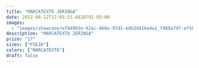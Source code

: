```yaml
---
title: "MARCATEXTO JERINGA"
date: 2022-08-12T17:03:21.6820791-05:00
images:
  - "images/showcase/ef84903e-92ac-460e-97d1-edb3d41be4e2_f989a7d7-ef58-40fb-8935-46e854e9798f.webp"
description: "MARCATEXTO JERINGA"
price: "17"
sizes: ["PIEZA"]
colors: ["MARCATEXTO"]
draft: false
---
```

